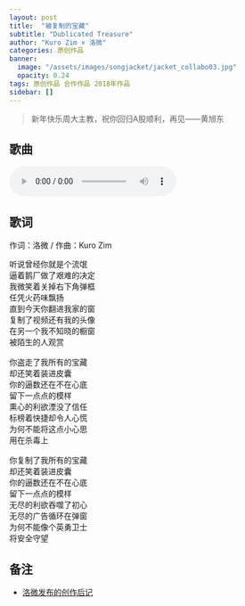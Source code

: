 ```yaml
---
layout: post
title:  "被复制的宝藏"
subtitle: "Dublicated Treasure"
author: "Kuro Zim × 洛微"
categories: 原创作品
banner: 
  image: "/assets/images/songjacket/jacket_collabo03.jpg"
  opacity: 0.24
tags: 原创作品 合作作品 2018年作品
sidebar: []
---
```


>  新年快乐周大主教，祝你回归A股顺利，再见——黄旭东

## 歌曲

<audio controls><source src="/assets/audio/collab03.mp3" type="audio/mp3"></audio>


## 歌词

作词：洛微 / 作曲：Kuro Zim

<pre>
听说曾经你就是个流氓
逼着鹅厂做了艰难的决定
我微笑着关掉右下角弹框
任凭火药味飘扬
直到今天你翻进我家的窗
复制了视频还有我的头像
在另一个我不知晓的橱窗
被陌生的人观赏

你盗走了我所有的宝藏
却还笑着装进皮囊
你的逼数还在不在心底 
留下一点点的模样
熏心的利欲湮没了信任
标榜着快捷却令人心慌
为何不能将这点小心思
用在杀毒上

你复制了我所有的宝藏
却还笑着装进皮囊
你的逼数还在不在心底
留下一点点的模样
无尽的利欲吞噬了初心
无尽的广告循环在弹窗
为何不能像个英勇卫士
将安全守望
</pre>

## 备注

* [洛微发布的创作后记](https://www.bilibili.com/read/cv440367/)
